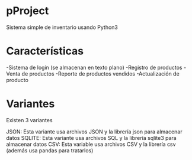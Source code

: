 # pProject
Sistema simple de inventario usando Python3

# Características
-Sistema de login (se almacenan en texto plano)
-Registro de productos
-Venta de productos
-Reporte de productos vendidos
-Actualización de producto


# Variantes

Existen 3 variantes

JSON: Esta variante usa archivos JSON y la librería json para almacenar datos
SQLITE: Esta variante usa archivos SQL y la librería sqlite3 para almacenar datos
CSV: Esta variable usa archivos CSV y la librería csv (además usa pandas para tratarlos)

